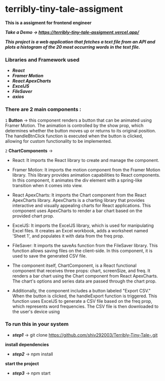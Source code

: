 # terribly-tiny-tale-assigment

**This is a assigment for frontend engineer** 

***Take a Demo -> https://terribly-tiny-tale-assigment.vercel.app/***

***This project is a web application that fetches a text file from an API and plots a histogram of the 20 most occurring words in the text file.***

### Libraries and Framework used
- ***React***
- ***Framer Motion***
- ***React ApexCharts***
- ***ExcelJS***
- ***FileSaver***
- ***axios***

### There are 2 main components : 
`1` **Button** ->  this component renders a button that can be animated using Framer Motion. The animation is controlled by the show prop, which determines whether the button moves up or returns to its original position. The handleBtnClick function is executed when the button is clicked, allowing for custom functionality to be implemented.

`2` **ChartComponents** -> 
- React: It imports the React library to create and manage the component.

- Framer Motion: It imports the motion component from the Framer Motion library. This library provides animation capabilities to React components. In this component, it animates the div element with a spring-like transition when it comes into view.

- React ApexCharts: It imports the Chart component from the React ApexCharts library. ApexCharts is a charting library that provides interactive and visually appealing charts for React applications. This component uses ApexCharts to render a bar chart based on the provided chart prop.

- ExcelJS: It imports the ExcelJS library, which is used for manipulating Excel files. It creates an Excel workbook, adds a worksheet named 'Sheet 1', and populates it with data from the freq prop.

- FileSaver: It imports the saveAs function from the FileSaver library. This function allows saving files on the client-side. In this component, it is used to save the generated CSV file.

- The component itself, ChartComponent, is a React functional component that receives three props: chart, screenSize, and freq. It renders a bar chart using the Chart component from React ApexCharts. The chart's options and series data are passed through the chart prop.

- Additionally, the component includes a button labeled "Export CSV." When the button is clicked, the handleExport function is triggered. This function uses ExcelJS to generate a CSV file based on the freq prop, which represents word frequencies. The CSV file is then downloaded to the user's device using


### To run this in your system 

- ***step1*** ->  git clone https://github.com/shiv292003/Terribly-Tiny-Tale-.git


**install dependencies**

- ***step2*** -> npm install


**start the project**

- ***step3*** -> npm start 


